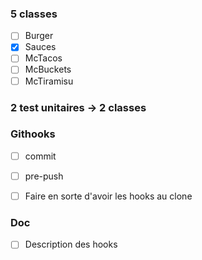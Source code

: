 ### 5 classes
- [ ] Burger
- [x] Sauces
- [ ] McTacos
- [ ] McBuckets
- [ ] McTiramisu

### 2 test unitaires -> 2 classes

### Githooks
- [ ] commit
- [ ] pre-push

- [ ] Faire en sorte d'avoir les hooks au clone

### Doc
- [ ] Description des hooks
